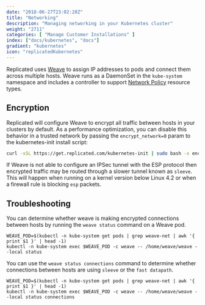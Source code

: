 ```yaml
---
date: "2018-06-27T23:02:20Z"
title: "Networking"
description: "Managing networking in your Kubernetes cluster"
weight: "2711"
categories: [ "Manage Customer Installations" ]
index: ["docs/kubernetes", "docs"]
gradient: "kubernetes"
icon: "replicatedKubernetes"
---
```


Replicated uses [Weave](https://www.weave.works/docs/net/latest/kubernetes/kube-addon/) to assign IP addresses to pods and connect them across multiple hosts.
Weave runs as a DaemonSet in the `kube-system` namespace and includes a controller to support [Network Policy](https://kubernetes.io/docs/concepts/services-networking/network-policies/) resource types.

## Encryption

Replicated will configure Weave to encrypt all traffic between hosts in your clusters by default.
As a performance optimization, you can disable this behavior in a trusted network by passing the `encrypt_network=0` param to the kubernetes-init install script:
```bash
curl -sSL https://get.replicated.com/kubernetes-init | sudo bash -s encrypt-network=0
```

If Weave is not able to configure an IPSec tunnel with the ESP protocol then encrypted traffic may be routed through a slower tunnel known as `sleeve`.
This will happen when running on a kernel version below Linux 4.2 or when a firewall rule is blocking `esp` packets.

## Troubleshooting

You can determine whether weave is making encrypted connections between hosts by running the `weave status` command on a Weave pod.

```shell
WEAVE_POD=$(kubectl -n kube-system get pods | grep weave-net | awk '{ print $1 }' | head -1)
kubectl -n kube-system exec $WEAVE_POD -c weave -- /home/weave/weave --local status
```

You can use the `weave status connections` command to determine whether connections between hosts are using `sleeve` or the `fast datapath`.
```shell
WEAVE_POD=$(kubectl -n kube-system get pods | grep weave-net | awk '{ print $1 }' | head -1)
kubectl -n kube-system exec $WEAVE_POD -c weave -- /home/weave/weave --local status connections
```
